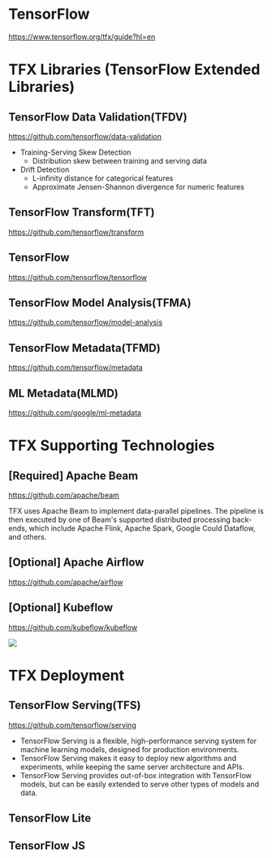 # TensorFlow
https://www.tensorflow.org/tfx/guide?hl=en

# TFX Libraries (TensorFlow Extended Libraries)
## TensorFlow Data Validation(TFDV)
https://github.com/tensorflow/data-validation
- Training-Serving Skew Detection
  - Distribution skew between training and serving data
- Drift Detection
  - L-infinity distance for categorical features 
  - Approximate Jensen-Shannon divergence for numeric features

## TensorFlow Transform(TFT)
https://github.com/tensorflow/transform
## TensorFlow
https://github.com/tensorflow/tensorflow
## TensorFlow Model Analysis(TFMA)
https://github.com/tensorflow/model-analysis
## TensorFlow Metadata(TFMD)
https://github.com/tensorflow/metadata
## ML Metadata(MLMD)
https://github.com/google/ml-metadata

# TFX Supporting Technologies
## [Required] Apache Beam
https://github.com/apache/beam

TFX uses Apache Beam to implement data-parallel pipelines. The pipeline is then executed by one of Beam's supported distributed processing back-ends, which include Apache Flink, Apache Spark, Google Could Dataflow, and others.
## [Optional] Apache Airflow
https://github.com/apache/airflow

## [Optional] Kubeflow
https://github.com/kubeflow/kubeflow

<img src="https://www.tensorflow.org/tfx/guide/images/libraries_components.png">

# TFX Deployment
## TensorFlow Serving(TFS)
https://github.com/tensorflow/serving

- TensorFlow Serving is a flexible, high-performance serving system for machine learning models, designed for production environments.
- TensorFlow Serving makes it easy to deploy new algorithms and experiments, while keeping the same server architecture and APIs.
- TensorFlow Serving provides out-of-box integration with TensorFlow models, but can be easily extended to serve other types of models and data.

## TensorFlow Lite
## TensorFlow JS


